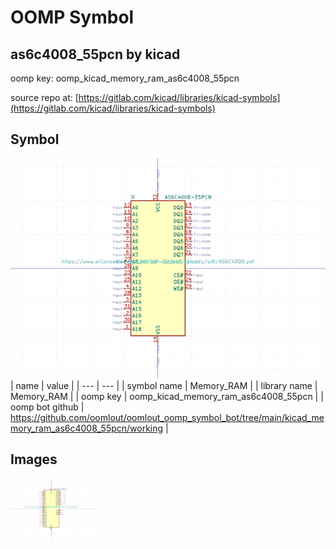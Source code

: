 # OOMP Symbol  
## as6c4008_55pcn  by kicad  
  
oomp key: oomp_kicad_memory_ram_as6c4008_55pcn  
  
source repo at: [https://gitlab.com/kicad/libraries/kicad-symbols](https://gitlab.com/kicad/libraries/kicad-symbols)  
## Symbol  
  
[![working.png](working_600.png)](working.png)  
| name | value | 
| --- | --- | 
| symbol name | Memory_RAM | 
| library name | Memory_RAM | 
| oomp key | oomp_kicad_memory_ram_as6c4008_55pcn | 
| oomp bot github | https://github.com/oomlout/oomlout_oomp_symbol_bot/tree/main/kicad_memory_ram_as6c4008_55pcn/working | 
## Images  
  
[![working.png](working_140.png)](working.png)  
